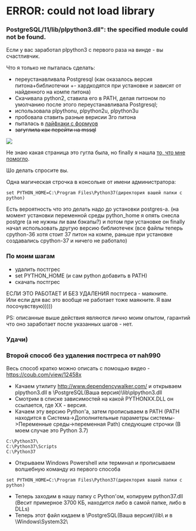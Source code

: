 # ERROR: could not load library
### PostgreSQL/11/lib/plpython3.dll": the specified module could not be found.

Если у вас заработал plpython3 с первого раза на винде - вы счастливчик.  

Что я только не пыталась сделать: 
* переустанавливала Postgresql (как оказалось версия питона+библиотечки +- хардкодятся при установке и зависят от найденного на компе питона)
* Скачивала python2, ставила его в PATH, делая питоном по умолчанию после этого переустанавливала Postgresql;
* использовала plpythonu, plpython2u, plpython3u
* пробовала ставить разные верисии 3го питона
* пыталась в [лайфхаки с формуов](https://www.sql.ru/forum/1003721/kak-ustnovit-plpython-pod-win)
* ~~загуглила как перейти на mssql~~

![](https://i.ytimg.com/vi/nfcXKuZrf8M/maxresdefault.jpg)

Не знаю какая страница это гугла была, но finally я нашла [то, что мне помогло](https://postgresrocks.enterprisedb.com/t5/PostgreSQL/unable-to-install-pl-python-extension/m-p/4661).

Шо делать спросите вы.

Одна магическая строчка в консольке от имени администратора:  
```
set PYTHON_HOME=C:\Program Files\Python37(директория вашей папки с python)
```

Есть вероятность что это делать надо до установки postgres-а.
(на момент установки переменной среды python_home я опять снесла postgre (а не нужны ли вам бэкапы?)
и потом при установке он finally начал использовать другую версию библиотечек
(все файлы теперь cpython-36 хотя стоит 37 питон на компе, раньше при установке создавались cpython-37 и ничего не работало)

### По моим шагам
* удалить постгрес
* set PYTHON_HOME (и сам python добавить в PATH)
* скачать постгрес

ЕСЛИ ЭТО РАБОТАЕТ И БЕЗ УДАЛЕНИЯ постгреса - маякните.  
Или если для вас это вообще не работает тоже маякните. Я вам посочувствую)))))

PS: описанные выше действия являются лично моим опытом, гарантий что оно заработает после указанных шагов - нет. 
### Удачи)

### Второй способ без удаления постгреса от nah990
Весь способ кратко можно описать с помощью видео - https://coub.com/view/12458x
* Качаем утилиту http://www.dependencywalker.com/ и открываем plpython3.dll в \PostgreSQL\(Ваша версия)\lib\plpython3.dll
* Смотрим в списке зависимостей на какой PYTHONXX.DLL он ссылается, где XX - версия.
* Качаем эту версию Python'а, затем прописываем в PATH (PATH находится в Система->Дополнительные параметры системы->Переменные среды->переменная Path) следующие строчки (В моем случае это Python 3.7) 
```
C:\Python37\
C:\Python37\Scripts
C:\Python37
```
* Открываем Windows Powershell или терминал и прописываем волшебную команду из первого способа
```
set PYTHON_HOME=C:\Program Files\Python37(директория вашей папки с python)
```
* Теперь заходим в нашу папку с Python'ом, копируем python37.dll (Весит примерное 3700 КБ, находится либо в самой папке, либо в DLLs)
* Теперь этот файл кидаем в \PostgreSQL\(Ваша версия)\lib\ и в \Windows\System32\
